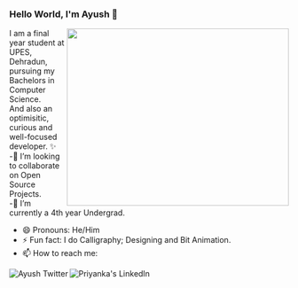 ### Hello World, I'm Ayush 👋
<img align='right' src="https://user-images.githubusercontent.com/56497549/105896774-4281b380-603d-11eb-86a7-a7d33ed7244c.png" width="400" height="320">

I am a final year student at UPES, Dehradun, pursuing my Bachelors in Computer Science.<br>
And also an optimisitic, curious and well-focused developer. :sparkles: <br>
-👯 I’m looking to collaborate on Open Source Projects.<br>
-🔭 I’m currently a 4th year Undergrad.<br>
- 😄 Pronouns: He/Him<br>
- ⚡ Fun fact: I do Calligraphy; Designing and Bit Animation.<br>
- 📫 How to reach me:
 <a href="https://twitter.com/Ayush_2616_">
  <img align="left" alt="Ayush Twitter" src="https://img.icons8.com/bubbles/50/000000/twitter.png"/>
  </a>

<a href="https://www.linkedin.com/in/ayush-singh-747194195//">
  <img align="left" alt="Priyanka's LinkedIn" src="https://img.icons8.com/bubbles/50/000000/linkedin.png"/>
</a>










